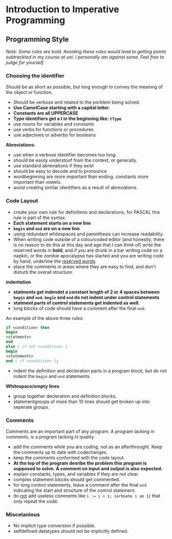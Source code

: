 # Introduction to Imperative Programming
## Programming Style

<!-- currently this is from part one, and will be updated later.-->

*Note: Some rules are bold. Avoiding these rules would lead to getting points subtrackted in my course at uni. I personally am against some. Feel free to judge for yourself.*

### Choosing the identifier

Should be as short as possible, but long enough to convey the meaning of the object or function. 

* Should be verbose and related to the porblem being solved.
* **Use CamelCase starting with a capital letter.**
* **Constants are all UPPERCASE**
* **Type identifiers get a t in the beginning like: `tType`**
* use nouns for variables and constants
* use verbs for functions or procedures
* use adjectives or adverbs for booleans

**Abreviations:**
* use when a verbose identifier becomes too long.
* should be easily understoof from the context, or generally.
* use standard abreviations if they exist
* should be easy to decode and to pronounce
* wordbeginning are more important than ending. constants more important than vowels.
* avoid creating similar identifiers as a result of abreviations.

### Code Layout

* create your own rule for definitions and declerations, for PASCAL this rule is part of the syntax.
* **Each statement starts on a new line**
* **`begin` and `end` are on a new line**
* using redundant whitespaces and parenthesis can increase readability.
* When writing code outside of a colourcoded editor (and honestly, there is no reason to do this at this day and age that I can think of) write the reserved words in **bold**, and if you are drunk in a bar writing code on a napkin, or the zombie apocalypse has started and you are writing code by hand, underline the <u>reserved words</u>.
* place the comments in areas where they are easy to find, and don't disturb the overall structure.

**indentation**

* **statments get indendet a constant length of 2 or 4 spaces between `begin` and `end`. `begin` and `end` do not indent under control statements**
* **statment parts of control statements get indented as well.**
* long blocks of code should have a comment after the final `end`. 

An example of the above three rules:
````pascal
if <condition> thenbegin<statments>endelse { if not <condition> }begin<statements>end { if <condition> };
````

* indent the definition and decleration parts in a program block, but do not indent the `begin` and `end` statements.

**Whitespace/empty lines**

* group together decleration and definition blocks.
* statementgroups of more than 10 lines should get broken up into seperate groups.

### Comments

Comments are an important part of any program. A program lacking in comments, is a program lacking in quality.

* add the comments while you are coding, not as an afterthrought. Keep the comments up to date with codechanges.
* keep the comments conformed with the code layout.
* **At the top of the program desribe the problem this program is supposed to solve. A comment on input and output is also expected.**
* explain constants, types, and variables if they are not clear.
* complex statement blocks should get commented.
* for long control statements, leave a comment after the final `end` indicating the start and structure of the control statement.
* do <u>not</u> add useless comments like `i := i + 1; {erhoehe i um 1}` that only repeat the code.

### Miscelanious

* No implicit type conversion if possible.
* selfdefined datatypes should not be implicitly defined.


